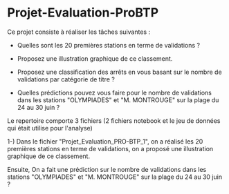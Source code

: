 # Projet-Evaluation-ProBTP

Ce projet consiste à réaliser les tâches suivantes : 

- Quelles sont les 20 premières stations en terme de validations ?

- Proposez une illustration graphique de ce classement.

- Proposez une classification des arrêts en vous basant sur le nombre de validations par catégorie de titre ?

- Quelles prédictions pouvez vous faire pour le nombre de validations dans les stations "OLYMPIADES" et "M. MONTROUGE" sur la plage du 24 au 30 juin ?

Le repertoire comporte 3 fichiers (2 fichiers notebook et le jeu de données qui était utilise pour l'analyse) 

1-) Dans le fichier "Projet_Evaluation_PRO-BTP_1", on a réalisé les 20 premières stations en terme de validations, 
on a proposé une illustration graphique de ce classement.

Ensuite, On a fait une prédiction sur le nombre de validations dans les stations "OLYMPIADES" et "M. MONTROUGE" sur la plage du 24 au 30 juin ?
